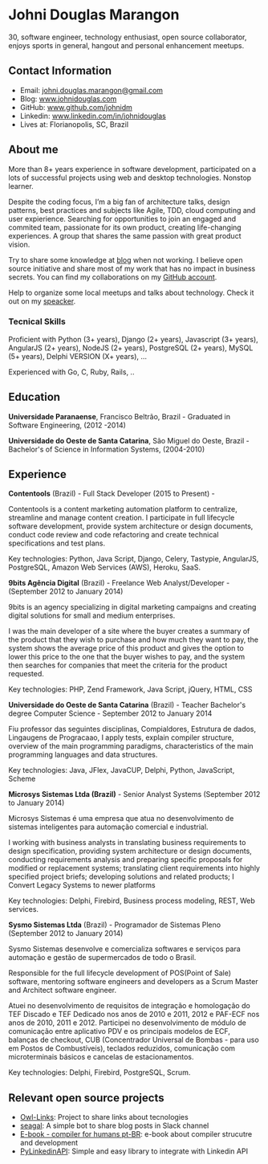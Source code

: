# Johni Douglas Marangon

30, software engineer, technology enthusiast, open source collaborator, enjoys sports in general, hangout and personal enhancement meetups.

## Contact Information

* Email: johni.douglas.marangon@gmail.com
* Blog: www.johnidouglas.com
* GitHub: www.github.com/johnidm
* Linkedin: www.linkedin.com/in/johnidouglas
* Lives at: Florianopolis, SC, Brazil

## About me

More than 8+ years experience in software development, participated on a lots  of successful projects using web and desktop technologies. Nonstop learner.

Despite the coding focus, I’m a big fan of architecture talks, design patterns, best practices and subjects like Agile, TDD, cloud computing and user expierience. Searching for opportunities to join an engaged and commited team, passionate for its own product, creating life-changing experiences. A group that shares the same passion with great product vision.  

Try to share some knowledge at [blog](http://johnidouglas.com/) when not working. I believe open source initiative and share most of my work that has no impact in business secrets. You can find my collaborations on my [GitHub account](https://github.com/).  

Help to organize some local meetups and talks about technology. Check it out on my [speacker](http://slides.com/johnidouglasmarangon).

### Tecnical Skills

Proficient with Python (3+ years), Django (2+ years), Javascript (3+ years), AngularJS (2+ years), NodeJS (2+ years), PostgreSQL (2+ years), MySQL (5+ years), Delphi VERSION (X+ years), …

Experienced with Go, C, Ruby, Rails, .. 

## Education

**Universidade Paranaense**, Francisco Beltrão, Brazil - Graduated in Software Engineering, (2012 -2014)

**Universidade do Oeste de Santa Catarina**, São Miguel do Oeste, Brazil - Bachelor's of Science in Information Systems, (2004-2010)

## Experience

**Contentools** (Brazil) - Full Stack Developer (2015 to Present) - 

Contentools is a content marketing automation platform to centralize, streamline and manage content creation. I participate in full lifecycle software development, provide system architecture or design documents, conduct code review and code refactoring and create technical specifications and test plans.

Key technologies: Python, Java Script, Django, Celery, Tastypie, AngularJS, PostgreSQL, Amazon Web Services (AWS), Heroku, SaaS.

**9bits Agência Digital** (Brazil) - Freelance Web Analyst/Developer - (September 2012 to January 2014)

9bits is an agency specializing in digital marketing campaigns and creating digital solutions for small and medium enterprises.

I was the main developer of a site where the buyer creates a summary of the product that they wish to purchase and how much they want to pay, the system shows the average price of this product and gives the option to lower this price to the one that the buyer wishes to pay, and the system then searches for companies that meet the criteria for the product requested. 

Key technologies: PHP, Zend Framework, Java Script, jQuery, HTML, CSS

**Universidade do Oeste de Santa Catarina** (Brazil) - Teacher Bachelor's degree Computer Science - September 2012 to January 2014

Fiu professor das seguintes disciplinas, Compialdores, Estrutura de dados, Lingaugens de Progracaao, I apply tests, explain compiler structure, overview of the main programming paradigms, characteristics of the main programming languages and data structures.

Key technologies: Java, JFlex, JavaCUP, Delphi, Python, JavaScript, Scheme

**Microsys Sistemas Ltda (Brazil)** - Senior Analyst Systems (September 2012 to January 2014)

Microsys Sistemas é uma empresa que atua no desenvolvimento de sistemas inteligentes para automação comercial e industrial.

I working with business analysts in translating business requirements to design specification, providing system architecture or design documents, conducting requirements analysis and preparing specific proposals for modified or replacement systems; translating client requirements into highly specified project briefs; developing solutions and related products; 
I Convert Legacy Systems to newer platforms

Key technologies: Delphi, Firebird, Business process modeling, REST, Web services.

**Sysmo Sistemas Ltda**  (Brazil) - Programador de Sistemas Pleno (September 2012 to January 2014)

Sysmo Sistemas desenvolve e comercializa softwares e serviços para automação e gestão de supermercados de todo o Brasil. 

Responsible for the full lifecycle development of POS(Point of Sale) software, mentoring software engineers and developers as a Scrum Master and Architect software engineer.

Atuei no desenvolvimento de requisitos de integração e homologação do TEF Discado e TEF Dedicado nos anos de 2010 e 2011, 2012 e PAF-ECF nos anos de 2010, 2011 e 2012.
Participei no desenvolvimento de módulo de comunicação entre aplicativo PDV e os principais modelos de ECF, balanças de checkout, CUB (Concentrador Universal de Bombas - para uso em Postos de Combustíveis), teclados reduzidos, comunicação com microterminais básicos e cancelas de estacionamentos.

Key technologies: Delphi, Firebird, PostgreSQL, Scrum.

## Relevant open source projects

- [Owl-Links](https://github.com/johnidm/owl-links): Project to share links about tecnologies
- [seagal](https://github.com/johnidm/seagal): A simple bot to share blog posts in Slack channel
- [E-book - compiler for humans pt-BR](https://github.com/johnidm/compiladores-para-humanos): e-book about compiler strucutre and development
- [PyLinkedinAPI](https://github.com/johnidm/PyLinkedinAPI): Simple and easy library to integrate with Linkedin API
